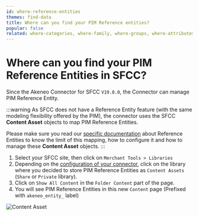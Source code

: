 ```yaml
---
id: where-reference-entities
themes: find-data
title: Where can you find your PIM Reference entities?
popular: false
related: where-categories, where-family, where-groups, where-attributes, where-product-association
---
```


# Where can you find your PIM Reference Entities in SFCC?

Since the Akeneo Connector for SFCC `V19.8.0`, the Connector can manage PIM Reference Entity.

:::warning
As SFCC does not have a Reference Entity feature (with the same modeling flexibility offered by the PIM), the connector uses the SFCC **Content Asset** objects to map PIM Reference Entities.

Please make sure you read our [specific documentation](08-reference-entities.html) about Reference Entities to know the limit of this mapping, how to configure it and how to manage these **Content Asset** objects.
:::

1. Select your SFCC site, then click on `Merchant Tools > Libraries`
2. Depending on the [configuration of your connector](08-reference-entities.html#how-to-choose-in-which-sfcc-library-pim-references-entities-will-be-imported-as-content-assets), click on the library where you decided to store PIM Reference Entities as `Content Assets` (`Share` or `Private` library).
3. Click on `Show All Content` in the `Folder Content` part of the page.
4. You will see PIM Reference Entities in this new `Content` page (Prefixed with `akeneo_entity_` label)


![Content Asset](../img/sfcc-where-ref-entities.png)
